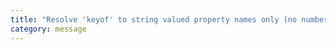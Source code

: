 ```yaml
---
title: "Resolve 'keyof' to string valued property names only (no numbers or symbols)."
category: message
---
```

